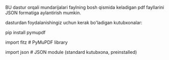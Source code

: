 BU dastur orqali mundarijalari faylning bosh qismida keladigan pdf fayllarini JSON formatiga aylantirish mumkin.

dasturdan foydalanishingiz uchun kerak bo'ladigan kutubxonalar:

pip install pymupdf
  
import fitz  # PyMuPDF library

import json  # JSON module (standard kutubxona, preinstalled)

